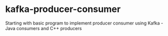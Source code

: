 # kafka-producer-consumer
Starting with basic program to implement producer consumer using Kafka - Java consumers and C++ producers
